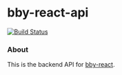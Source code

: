 # bby-react-api
[![Build Status](https://travis-ci.org/chrstntdd/bby-react-api.svg?branch=master)](https://travis-ci.org/chrstntdd/bby-react-api)

### About
This is the backend API for [bby-react](https://github.com/chrstntdd/bby-react).
